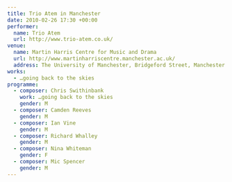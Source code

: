 ```yaml
---
title: Trio Atem in Manchester
date: 2010-02-26 17:30 +00:00
performer:
  name: Trio Atem
  url: http://www.trio-atem.co.uk/
venue:
  name: Martin Harris Centre for Music and Drama
  url: http://www.martinharriscentre.manchester.ac.uk/
  address: The University of Manchester, Bridgeford Street, Manchester M13 9PL, United Kingdom
works:
  - …going back to the skies
programme:
  - composer: Chris Swithinbank
    work: …going back to the skies
    gender: M
  - composer: Camden Reeves
    gender: M
  - composer: Ian Vine
    gender: M
  - composer: Richard Whalley
    gender: M
  - composer: Nina Whiteman
    gender: F
  - composer: Mic Spencer
    gender: M
---
```

